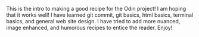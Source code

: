 This is the intro to making a good recipe for the Odin project!
I am hoping that it works well!
I have learned git commit, git basics, html basics, terminal basics, and general web site design.
I have tried to add more nuanced, image enhanced, and humorous recipes to entice the reader. Enjoy!
